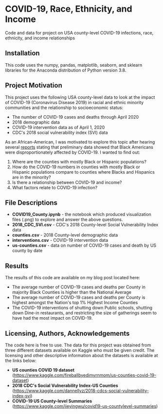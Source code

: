 # COVID-19, Race, Ethnicity, and Income
Code and data for project on USA county-level COVID-19 infections, race, ethnicity, and income relationships

## Installation
This code uses the numpy, pandas, matplotlib, seaborn, and sklearn libraries for the Anaconda distribution of Python version 3.8.

## Project Motivation
This project uses the following USA county-level data to look at the impact of COVID-19 (Coronavirus Disease 2019) in racial and ethnic minority communities and the relationship to socioeconomic status:
* The number of COVID-19 cases and deaths through April 2020
* 2018 demographic data
* COVID-19 intervention data as of April 1, 2020
* CDC's 2018 social vulnerability index (SVI) data  

As an African-American, I was motivated to explore this topic after hearing several [reports](https://www.cdc.gov/coronavirus/2019-ncov/need-extra-precautions/racial-ethnic-minorities.html) stating that preliminary data showed that Black Americans were disproportionately affected by COVID-19.  I wanted to find out:
1.	Where are the counties with mostly Black or Hispanic populations?
2.	How do the COVID-19 numbers in counties with mostly Black or Hispanic populations compare to counties where Blacks and Hispanics are in the minority?
3.	Is there a relationship between COVID-19 and income?
4.	What factors relate to COVID-19 infection?

## File Descriptions
* **COVID19_County.ipynb** - the notebook which produced visualization files (.png) to explore and answer the above questions.
* **2018_CDC_SVI.csv** - CDC's 2018 County-level Social Vulnerability Index data
* **counties.csv** - 2018 County-level demographic data
* **interventions.csv** - COVID-19 intervention data
* **us-counties.csv** - data on number of COVID-19 cases and death by US county by date

## Results
The results of this code are available on my blog post located here: 
* The average number of COVID-19 cases and deaths per County in majority Black Counties is higher than the National Average
* The average number of COVID-19 cases and deaths per County is highest amongst the Nation's top 1% Highest Income Counties 
* The COVID-19 interventions of shutting down Public schools, shutting down Dine-in restaurants, and restricting the size of gatherings seem to have had the most impact on COVID-19.

## Licensing, Authors, Acknowledgements
The code here is free to use.  The data for this project was obtained from three different datasets available on Kaggle who must be given credit.  The licensing and other descriptive information about the datasets is available at the links below:
* **US counties COVID 19 dataset** (https://www.kaggle.com/fireballbyedimyrnmom/us-counties-covid-19-dataset)
* **2018 CDC's Social Vulnerability Index-US Counties** (https://www.kaggle.com/dannellyz/2018-cdcs-social-vulnerability-index-svi)
* **COVID-19 US County-level Summaries** (https://www.kaggle.com/jieyingwu/covid19-us-countylevel-summaries)
